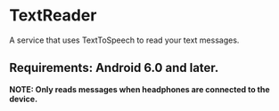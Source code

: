 # TextReader

A service that uses TextToSpeech to read your text messages. 

## Requirements: Android 6.0 and later.

**NOTE: Only reads messages when headphones are connected to the device.** 
